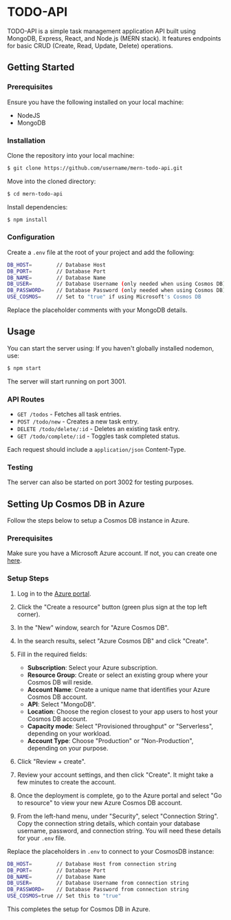 # TODO-API

TODO-API is a simple task management application API built using MongoDB, Express, React, and Node.js (MERN stack). It features endpoints for basic CRUD (Create, Read, Update, Delete) operations.

## Getting Started

### Prerequisites

Ensure you have the following installed on your local machine:

* NodeJS
* MongoDB

### Installation

Clone the repository into your local machine:

```bash
$ git clone https://github.com/username/mern-todo-api.git
```

Move into the cloned directory:

```bash
$ cd mern-todo-api
```

Install dependencies:
```bash
$ npm install
```

### Configuration

Create a `.env` file at the root of your project and add the following:

```bash
DB_HOST=        // Database Host
DB_PORT=        // Database Port
DB_NAME=        // Database Name
DB_USER=        // Database Username (only needed when using Cosmos DB)
DB_PASSWORD=    // Database Password (only needed when using Cosmos DB)
USE_COSMOS=     // Set to "true" if using Microsoft's Cosmos DB
```

Replace the placeholder comments with your MongoDB details.

## Usage

You can start the server using:
If you haven't globally installed nodemon, use:
```bash
$ npm start
```

The server will start running on port 3001.

### API Routes

* `GET /todos` - Fetches all task entries.
* `POST /todo/new` - Creates a new task entry.
* `DELETE /todo/delete/:id` - Deletes an existing task entry.
* `GET /todo/complete/:id` - Toggles task completed status.

Each request should include a `application/json` Content-Type.

### Testing

The server can also be started on port 3002 for testing purposes.


## Setting Up Cosmos DB in Azure

Follow the steps below to setup a Cosmos DB instance in Azure.

### Prerequisites

Make sure you have a Microsoft Azure account. If not, you can create one [here](https://portal.azure.com).

### Setup Steps

1. Log in to the [Azure portal](https://portal.azure.com).

2. Click the "Create a resource" button (green plus sign at the top left corner).

3. In the "New" window, search for "Azure Cosmos DB".

4. In the search results, select "Azure Cosmos DB" and click "Create".

5. Fill in the required fields:

   * **Subscription**: Select your Azure subscription.
   * **Resource Group**: Create or select an existing group where your Cosmos DB will reside.
   * **Account Name**: Create a unique name that identifies your Azure Cosmos DB account.
   * **API**: Select "MongoDB".
   * **Location**: Choose the region closest to your app users to host your Cosmos DB account.
   * **Capacity mode**: Select "Provisioned throughput" or "Serverless", depending on your workload.
   * **Account Type**: Choose "Production" or "Non-Production", depending on your purpose.

6. Click "Review + create".

7. Review your account settings, and then click "Create". It might take a few minutes to create the account.

8. Once the deployment is complete, go to the Azure portal and select "Go to resource" to view your new Azure Cosmos DB account.

9. From the left-hand menu, under "Security", select "Connection String". Copy the connection string details, which contain your database username, password, and connection string. You will need these details for your `.env` file.

Replace the placeholders in `.env` to connect to your CosmosDB instance:

```bash
DB_HOST=        // Database Host from connection string
DB_PORT=        // Database Port
DB_NAME=        // Database Name
DB_USER=        // Database Username from connection string
DB_PASSWORD=    // Database Password from connection string
USE_COSMOS=true // Set this to "true"
```

This completes the setup for Cosmos DB in Azure.

